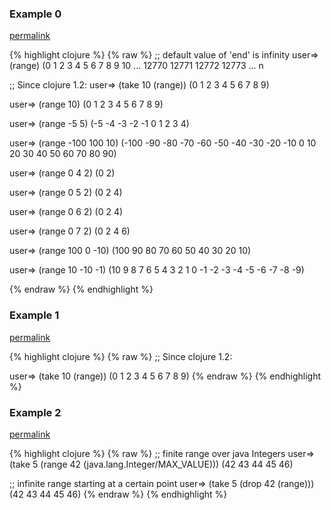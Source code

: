 ### Example 0
[permalink](#example-0)

{% highlight clojure %}
{% raw %}
;; default value of 'end' is infinity
user=> (range)
(0 1 2 3 4 5 6 7 8 9 10 ... 12770 12771 12772 12773 ... n

;; Since clojure 1.2:
user=> (take 10 (range))
(0 1 2 3 4 5 6 7 8 9)

user=> (range 10)
(0 1 2 3 4 5 6 7 8 9)

user=> (range -5 5)
(-5 -4 -3 -2 -1 0 1 2 3 4)

user=> (range -100 100 10)
(-100 -90 -80 -70 -60 -50 -40 -30 -20 -10 0 10 20 30 40 50 60 70 80 90)

user=> (range 0 4 2)
(0 2)

user=> (range 0 5 2)
(0 2 4)

user=> (range 0 6 2)
(0 2 4)

user=> (range 0 7 2)
(0 2 4 6)

user=> (range 100 0 -10)
(100 90 80 70 60 50 40 30 20 10)

user=> (range 10 -10 -1)
(10 9 8 7 6 5 4 3 2 1 0 -1 -2 -3 -4 -5 -6 -7 -8 -9)


{% endraw %}
{% endhighlight %}


### Example 1
[permalink](#example-1)

{% highlight clojure %}
{% raw %}
;; Since clojure 1.2:

user=> (take 10 (range))
(0 1 2 3 4 5 6 7 8 9)
{% endraw %}
{% endhighlight %}


### Example 2
[permalink](#example-2)

{% highlight clojure %}
{% raw %}
;; finite range over java Integers
user=> (take 5 (range 42 (java.lang.Integer/MAX_VALUE)))
(42 43 44 45 46)

;; infinite range starting at a certain point
user=> (take 5 (drop 42 (range)))
(42 43 44 45 46)
{% endraw %}
{% endhighlight %}


